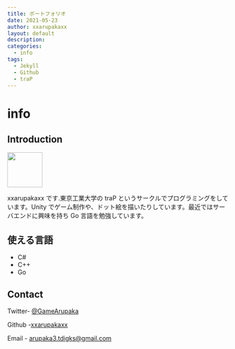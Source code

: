 ```yaml
---
title: ポートフォリオ
date: 2021-05-23
author: xxarupakaxx
layout: default
description:
categories:
  - info
tags:
  - Jekyll
  - Github
  - traP
---
```


# info

## Introduction
<img src="https://user-images.githubusercontent.com/67729473/120451954-d50bd800-c3cc-11eb-92dd-84e20cbd323c.png" width="80">

xxarupakaxx です.東京工業大学の traP というサークルでプログラミングをしています。Unity でゲーム制作や、ドット絵を描いたりしています。最近ではサーバエンドに興味を持ち Go 言語を勉強しています。

## 使える言語

- C#
- C++
- Go

## Contact

Twitter- [@GameArupaka](https://twitter.com/GameArupaka)

Github -[xxarupakaxx](https://github.com/xxarupakaxx)

Email - arupaka3.tdigks@gmail.com
